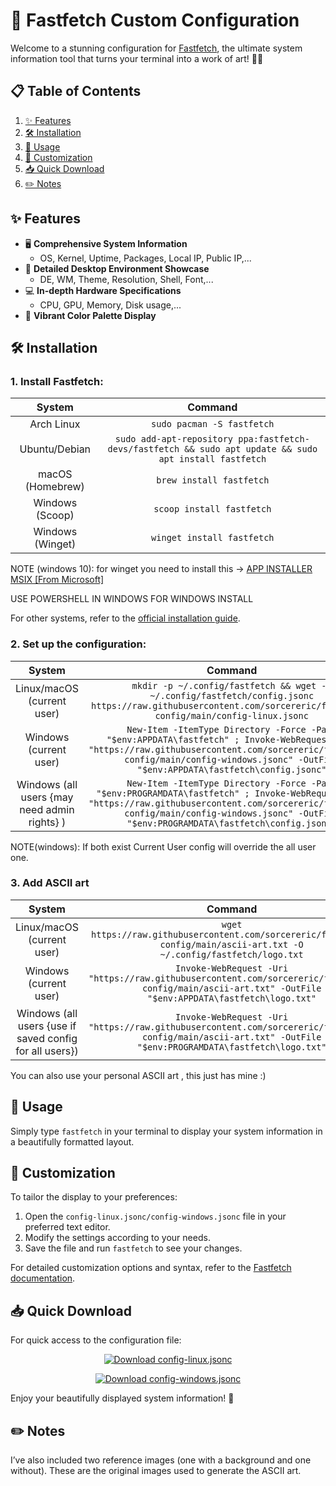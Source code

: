 # 🚀 Fastfetch Custom Configuration

Welcome to a stunning configuration for [Fastfetch](https://github.com/fastfetch-cli/fastfetch), the ultimate system information tool that turns your terminal into a work of art! 🎨✨

## 📋 Table of Contents

1. [✨ Features](#-features)
2. [🛠️ Installation](#️-installation)
3. [🚀 Usage](#-usage)
4. [🎨 Customization](#-customization)
5. [📥 Quick Download](#-quick-download)
6. [✏️ Notes](#%EF%B8%8F-notes)

## ✨ Features

- 🖥️ **Comprehensive System Information**
  - OS, Kernel, Uptime, Packages, Local IP, Public IP,...
- 🎨 **Detailed Desktop Environment Showcase**
  - DE, WM, Theme, Resolution, Shell, Font,...
- 💻 **In-depth Hardware Specifications**
  - CPU, GPU, Memory, Disk usage,...
- 🌈 **Vibrant Color Palette Display**

## 🛠️ Installation

### 1. Install Fastfetch:
| System | Command |
|:------:|:-------:|
| Arch Linux | `sudo pacman -S fastfetch` |
| Ubuntu/Debian | `sudo add-apt-repository ppa:fastfetch-devs/fastfetch && sudo apt update && sudo apt install fastfetch` |
| macOS (Homebrew) | `brew install fastfetch` |
| Windows (Scoop) | `scoop install fastfetch` |
| Windows (Winget) | `winget install fastfetch` |

<p style="color:yellow;" >
  
  NOTE (windows 10): for winget you need to install this -> <a href=https://learn.microsoft.com/en-us/windows/msix/app-installer/install-update-app-installer> 
                                                                      APP INSTALLER MSIX [From Microsoft]
                                                              </a> 
</p> 


  <p style="color:red;"> 
    
  USE POWERSHELL IN WINDOWS FOR WINDOWS INSTALL 
    
  </p>
        
For other systems, refer to the [official installation guide](https://github.com/fastfetch-cli/fastfetch#installation).

### 2. Set up the configuration:




| System | Command |
|:------:|:-------:|
| Linux/macOS (current user)| `mkdir -p ~/.config/fastfetch && wget -O ~/.config/fastfetch/config.jsonc https://raw.githubusercontent.com/sorcereric/fastfetch-config/main/config-linux.jsonc` |
| Windows (current user) | ```New-Item -ItemType Directory -Force -Path "$env:APPDATA\fastfetch" ; Invoke-WebRequest -Uri "https://raw.githubusercontent.com/sorcereric/fastfetch-config/main/config-windows.jsonc" -OutFile "$env:APPDATA\fastfetch\config.jsonc"``` |
| Windows (all users {may need admin rights} )| ```New-Item -ItemType Directory -Force -Path "$env:PROGRAMDATA\fastfetch" ; Invoke-WebRequest -Uri "https://raw.githubusercontent.com/sorcereric/fastfetch-config/main/config-windows.jsonc" -OutFile "$env:PROGRAMDATA\fastfetch\config.jsonc"``` |


NOTE(windows): If both exist Current User config will override the all user one.

### 3. Add ASCII art
| System | Command |
|:------:|:-------:|
| Linux/macOS (current user)| `wget https://raw.githubusercontent.com/sorcereric/fastfetch-config/main/ascii-art.txt -O ~/.config/fastfetch/logo.txt` |
| Windows (current user) | ```Invoke-WebRequest -Uri "https://raw.githubusercontent.com/sorcereric/fastfetch-config/main/ascii-art.txt" -OutFile "$env:APPDATA\fastfetch\logo.txt"```|
| Windows (all users {use if saved config for all users}) | ```Invoke-WebRequest -Uri "https://raw.githubusercontent.com/sorcereric/fastfetch-config/main/ascii-art.txt" -OutFile "$env:PROGRAMDATA\fastfetch\logo.txt"```|

You can also use your personal ASCII art , this just has mine :) 
## 🚀 Usage

Simply type `fastfetch` in your terminal to display your system information in a beautifully formatted layout.

## 🎨 Customization

To tailor the display to your preferences:

1. Open the `config-linux.jsonc/config-windows.jsonc` file in your preferred text editor.
2. Modify the settings according to your needs.
3. Save the file and run `fastfetch` to see your changes.

For detailed customization options and syntax, refer to the [Fastfetch documentation](https://github.com/fastfetch-cli/fastfetch/wiki/Configuration).

## 📥 Quick Download

For quick access to the configuration file:
<p align="center">
  <a href="https://raw.githubusercontent.com/sorcereric/fastfetch-config/main/config-linux.jsonc">
    <img src="https://img.shields.io/badge/Download-config--linux.jsonc-blue" alt="Download config-linux.jsonc">
  </a>
</p>

<p align="center">
  <a href="https://raw.githubusercontent.com/sorcereric/fastfetch-config/main/config-windows.jsonc">
    <img src="https://img.shields.io/badge/Download-config--windows.jsonc-blue" alt="Download config-windows.jsonc">
  </a>
</p>

Enjoy your beautifully displayed system information! 🎉
## ✏️ Notes

I’ve also included two reference images (one with a background and one without).
These are the original images used to generate the ASCII art.
